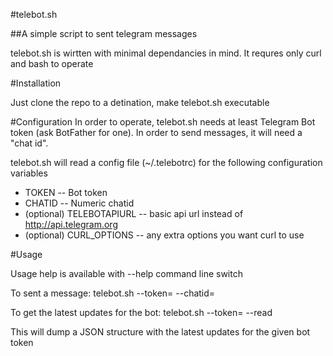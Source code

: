 #telebot.sh

##A simple script to sent telegram messages

telebot.sh is wirtten with minimal dependancies in mind. It requres only curl and bash to operate

#Installation

Just clone the repo to a detination, make telebot.sh executable

#Configuration
In order to operate, telebot.sh needs at least Telegram Bot token (ask BotFather for one). In order to send messages, it will need a "chat id".

telebot.sh will read a config file (~/.telebotrc) for the following configuration variables
- TOKEN -- Bot token
- CHATID -- Numeric chatid
- (optional) TELEBOTAPIURL -- basic api url instead of http://api.telegram.org
- (optional) CURL_OPTIONS -- any extra options you want curl to use

#Usage

Usage help is available with --help command line switch

To sent a message:
telebot.sh --token=<TOKEN> --chatid=<CHATID> <message to be send>

To get the latest updates for the bot:
telebot.sh --token=<TOKEN> --read

This will dump a JSON structure with the latest updates for the given bot token

